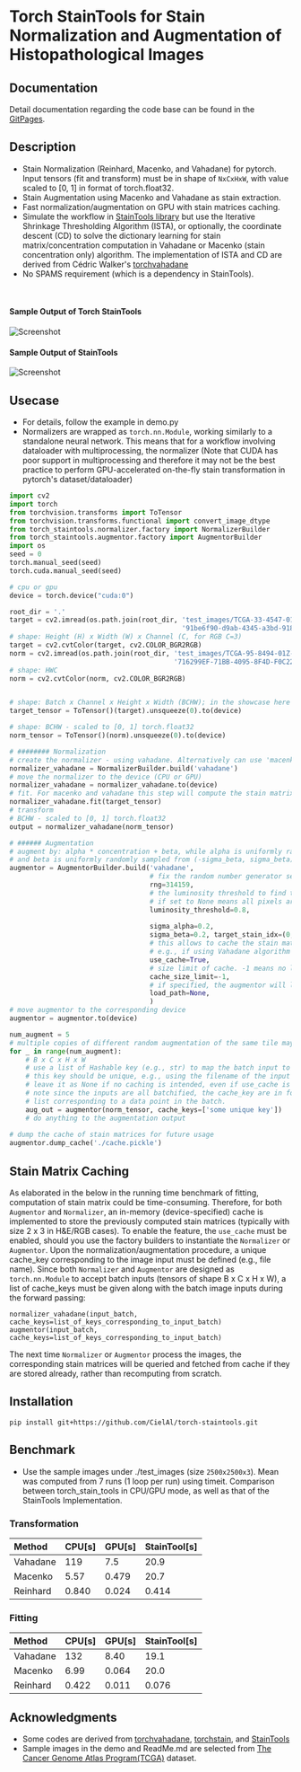 # Torch StainTools for Stain Normalization and Augmentation of Histopathological Images

## Documentation
Detail documentation regarding the code base can be found in the [GitPages](https://cielal.github.io/torch-staintools/).

## Description
* Stain Normalization (Reinhard, Macenko, and Vahadane) for pytorch. Input tensors (fit and transform) must be in shape of `NxCxHxW`, with value scaled to [0, 1] in format of torch.float32.
* Stain Augmentation using Macenko and Vahadane as stain extraction.
* Fast normalization/augmentation on GPU with stain matrices caching.
* Simulate the workflow in [StainTools library](https://github.com/Peter554/StainTools) but use the Iterative Shrinkage Thresholding Algorithm (ISTA), or optionally, the coordinate descent (CD) to solve the dictionary learning for stain matrix/concentration computation in Vahadane or Macenko (stain concentration only) algorithm. The implementation of ISTA and CD are derived from Cédric Walker's [torchvahadane](https://github.com/cwlkr/torchvahadane)
* No SPAMS requirement (which is a dependency in StainTools).

<br />

#### Sample Output of Torch StainTools
![Screenshot](https://raw.githubusercontent.com/CielAl/torch-staintools/main/showcases/sample_out.png)

#### Sample Output of StainTools
![Screenshot](https://raw.githubusercontent.com/CielAl/torch-staintools/main/showcases/sample_out_staintools.png)

## Usecase
* For details, follow the example in demo.py
* Normalizers are wrapped as `torch.nn.Module`, working similarly to a standalone neural network. This means that for a workflow involving dataloader with multiprocessing, the normalizer
  (Note that CUDA has poor support in multiprocessing and therefore it may not be the best practice to perform GPU-accelerated on-the-fly stain transformation in pytorch's dataset/dataloader)


```python
import cv2
import torch
from torchvision.transforms import ToTensor
from torchvision.transforms.functional import convert_image_dtype
from torch_staintools.normalizer.factory import NormalizerBuilder
from torch_staintools.augmentor.factory import AugmentorBuilder
import os
seed = 0
torch.manual_seed(seed)
torch.cuda.manual_seed(seed)

# cpu or gpu
device = torch.device("cuda:0")

root_dir = '.'
target = cv2.imread(os.path.join(root_dir, 'test_images/TCGA-33-4547-01Z-00-DX7.'
                                           '91be6f90-d9ab-4345-a3bd-91805d9761b9_8270_5932_0.png'))
# shape: Height (H) x Width (W) x Channel (C, for RGB C=3)
target = cv2.cvtColor(target, cv2.COLOR_BGR2RGB)
norm = cv2.imread(os.path.join(root_dir, 'test_images/TCGA-95-8494-01Z-00-DX1.'
                                         '716299EF-71BB-4095-8F4D-F0C2252CE594_5932_5708_0.png'))
# shape: HWC
norm = cv2.cvtColor(norm, cv2.COLOR_BGR2RGB)


# shape: Batch x Channel x Height x Width (BCHW); in the showcase here batch size is 1 (B=1) - scaled to [0, 1] torch.float32
target_tensor = ToTensor()(target).unsqueeze(0).to(device)

# shape: BCHW - scaled to [0, 1] torch.float32
norm_tensor = ToTensor()(norm).unsqueeze(0).to(device)

# ######## Normalization
# create the normalizer - using vahadane. Alternatively can use 'macenko' or 'reinhard'.
normalizer_vahadane = NormalizerBuilder.build('vahadane')
# move the normalizer to the device (CPU or GPU)
normalizer_vahadane = normalizer_vahadane.to(device)
# fit. For macenko and vahadane this step will compute the stain matrix and concentration
normalizer_vahadane.fit(target_tensor)
# transform
# BCHW - scaled to [0, 1] torch.float32
output = normalizer_vahadane(norm_tensor)

# ###### Augmentation
# augment by: alpha * concentration + beta, while alpha is uniformly randomly sampled from (1 - sigma_alpha, 1 + sigma_alpha),
# and beta is uniformly randomly sampled from (-sigma_beta, sigma_beta).
augmentor = AugmentorBuilder.build('vahadane',
                                   # fix the random number generator seed for reproducibility.
                                   rng=314159,
                                   # the luminosity threshold to find the tissue region to augment
                                   # if set to None means all pixels are treated as tissue
                                   luminosity_threshold=0.8,
                                   
                                   sigma_alpha=0.2,
                                   sigma_beta=0.2, target_stain_idx=(0, 1),
                                   # this allows to cache the stain matrix if it's too time-consuming to recompute.
                                   # e.g., if using Vahadane algorithm
                                   use_cache=True,
                                   # size limit of cache. -1 means no limit (stain matrix is often small in size, e.g., 2 x 3)
                                   cache_size_limit=-1,
                                   # if specified, the augmentor will load the cached stain matrices from file system.
                                   load_path=None,
                                   )
# move augmentor to the corresponding device
augmentor = augmentor.to(device)

num_augment = 5
# multiple copies of different random augmentation of the same tile may be generated
for _ in range(num_augment):
    # B x C x H x W
    # use a list of Hashable key (e.g., str) to map the batch input to its corresponding stain matrix in cache.
    # this key should be unique, e.g., using the filename of the input tile.
    # leave it as None if no caching is intended, even if use_cache is enabled.
    # note since the inputs are all batchified, the cache_key are in form of a list, with each element in the 
    # list corresponding to a data point in the batch.
    aug_out = augmentor(norm_tensor, cache_keys=['some unique key'])
    # do anything to the augmentation output
    
# dump the cache of stain matrices for future usage
augmentor.dump_cache('./cache.pickle')
```
## Stain Matrix Caching
As elaborated in the below in the running time benchmark of fitting, computation of stain matrix could be time-consuming.
Therefore, for both `Augmentor` and `Normalizer`, an in-memory (device-specified) cache is implemented to store the previously computed stain matrices (typically with size 2 x 3 in H&E/RGB cases).
To enable the feature, the `use_cache` must be enabled, should you use the factory builders to instantiate the `Normalizer` or `Augmentor`.
Upon the normalization/augmentation procedure, a unique cache_key corresponding to the image input must be defined (e.g., file name).
Since both `Normalizer` and `Augmentor` are designed as `torch.nn.Module` to accept batch inputs (tensors of shape B x C x H x W), a list of cache_keys must be given along with the batch image
inputs during the forward passing:
```
normalizer_vahadane(input_batch, cache_keys=list_of_keys_corresponding_to_input_batch)
augmentor(input_batch, cache_keys=list_of_keys_corresponding_to_input_batch)

```
The next time `Normalizer` or `Augmentor` process the images, the corresponding stain matrices will be queried and fetched from cache if they are stored already, rather than recomputing from scratch.


## Installation
`pip install git+https://github.com/CielAl/torch-staintools.git`

## Benchmark
* Use the sample images under ./test_images (size `2500x2500x3`). Mean was computed from 7 runs (1 loop per run) using
timeit. Comparison between torch_stain_tools in CPU/GPU mode, as well as that of the StainTools Implementation.

### Transformation

| Method   | CPU[s] | GPU[s] | StainTool[s] |
|:---------|:-------|:-------|:-------------| 
| Vahadane | 119    | 7.5    | 20.9         |  
| Macenko  | 5.57   | 0.479  | 20.7         |
| Reinhard | 0.840  |0.024   | 0.414        |  

### Fitting
| Method   | CPU[s] | GPU[s] | StainTool[s] |
|:---------|:-------|:-------|:-------------| 
| Vahadane | 132    | 8.40   | 19.1         |  
| Macenko  | 6.99   | 0.064  | 20.0         |
| Reinhard | 0.422  | 0.011  | 0.076        |  


## Acknowledgments
* Some codes are derived from [torchvahadane](https://github.com/cwlkr/torchvahadane), [torchstain](https://github.com/EIDOSLAB/torchstain), and [StainTools](https://github.com/Peter554/StainTools)
* Sample images in the demo and ReadMe.md are selected from [The Cancer Genome Atlas Program(TCGA)](https://www.cancer.gov/ccg/research/genome-sequencing/tcga) dataset.
